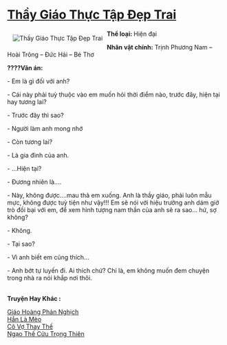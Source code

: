 <a href="https://utruyen.com/thay-giao-thuc-tap-dep-trai/19210/" title="Thầy Giáo Thực Tập Đẹp Trai"><h1>Thầy Giáo Thực Tập Đẹp Trai</h1></a><div style="display:table"><img align="right" style="float: left; padding: 10px;" src="https://utruyen.com/images/story/200x260/thay-giao-thuc-tap-dep-trai.jpg" alt="Thầy Giáo Thực Tập Đẹp Trai"><b>Thể loại: </b>Hiện đại<p></p><b>Nhân vật chính:</b> Trịnh Phương Nam – Hoài Trông – Đức Hải – Bé Thơ<p></p><b>????Văn án:</b><p></p>- Em là gì đối với anh?<p></p>- Cái này phải tuỳ thuộc vào em muốn hỏi thời điểm nào, trước đây, hiện tại hay tương lai?<p></p>- Trước đây thì sao?<p></p>- Người làm anh mong nhớ<p></p>- Còn tương lai?<p></p>- Là gia đình của anh.<p></p>- ...Hiện tại?<p></p>- Đương nhiên là....<p></p>- Này, không được....mau thả em xuống. Anh là thầy giáo, phải luôn mẫu mực, không được tuỳ tiện như vậy!!! Em sẽ nói với hiệu trưởng anh dám giở trò đồi bại với em, để xem hình tượng nam thần của anh sẽ ra sao... hứ, sợ không?<p></p>- Không.<p></p>- Tại sao?<p></p>- Vì anh biết em cũng thích...<p></p>- Anh bớt tự luyến đi. Ai thích chứ? Chỉ là, em không muốn đem chuyện trong nhà ra nói khắp nơi thôi.</div><p><br><b>Truyện Hay Khác :</b></p><a href="https://utruyen.com/giao-hoang-phan-nghich/22129/" alt="Giáo Hoàng Phản Nghịch">Giáo Hoàng Phản Nghịch</a><br/><a href="https://dammy2019.blogspot.com/2019/11/han-la-meo.html" alt="Hắn Là Mèo">Hắn Là Mèo</a><br/><a href="https://github.com/quanluxury/truyenhot/tree/master/truyenhay/19243/" alt="Cô Vợ Thay Thế">Cô Vợ Thay Thế</a><br/><a href="https://truyenhot2019.blogspot.com/2019/12/ngao-the-cuu-trong-thien.html" alt="Ngạo Thế Cửu Trọng Thiên">Ngạo Thế Cửu Trọng Thiên</a><br/>